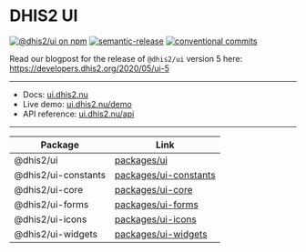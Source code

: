 # DHIS2 UI

[![@dhis2/ui on npm](https://img.shields.io/npm/v/@dhis2/ui.svg)](https://www.npmjs.com/package/@dhis2/ui)
[![semantic-release](https://img.shields.io/badge/%20%20%F0%9F%93%A6%F0%9F%9A%80-semantic--release-e10079.svg)](https://github.com/semantic-release/semantic-release)
[![conventional commits](https://img.shields.io/badge/Conventional%20Commits-1.0.0-yellow.svg)](https://conventionalcommits.org)

Read our blogpost for the release of `@dhis2/ui` version 5 here: https://developers.dhis2.org/2020/05/ui-5

---

-   Docs: [ui.dhis2.nu](https://ui.dhis2.nu)
-   Live demo: [ui.dhis2.nu/demo](https://ui.dhis2.nu/demo)
-   API reference: [ui.dhis2.nu/api](https://ui.dhis2.nu/api)

---

| Package             | Link                                           |
| ------------------- | ---------------------------------------------- |
| @dhis2/ui           | [packages/ui](packages/ui)                     |
| @dhis2/ui-constants | [packages/ui-constants](packages/ui-constants) |
| @dhis2/ui-core      | [packages/ui-core](packages/ui-core)           |
| @dhis2/ui-forms     | [packages/ui-forms](packages/ui-forms)         |
| @dhis2/ui-icons     | [packages/ui-icons](packages/ui-icons)         |
| @dhis2/ui-widgets   | [packages/ui-widgets](packages/ui-widgets)     |

